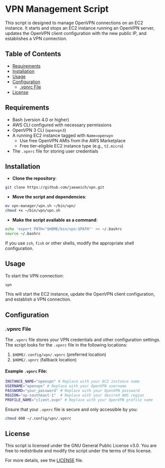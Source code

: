 # VPN Management Script

This script is designed to manage OpenVPN connections on an EC2 instance. It
starts and stops an EC2 instance running an OpenVPN server, updates the OpenVPN
client configuration with the new public IP, and establishes a VPN connection.

## Table of Contents

- [Requirements](#requirements)
- [Installation](#installation)
- [Usage](#usage)
- [Configuration](#configuration)
  - [.vpnrc File](#vpnrc-file)
- [License](#license)

## Requirements

- Bash (version 4.0 or higher)
- AWS CLI configured with necessary permissions
- OpenVPN 3 CLI (`openvpn3`)
- A running EC2 instance tagged with `Name=openvpn`
  - Use free OpenVPN AMIs from the AWS Marketplace
  - Free tier-eligible EC2 instance type (e.g., `t2.micro`)
- The `.vpnrc` file for storing user credentials

## Installation

- **Clone the repository**:

```sh
git clone https://github.com/jaeaeich/vpn.git
```

- **Move the script and dependencies**:

```sh
mv vpn-manager/vpn.sh ~/bin/vpn/
chmod +x ~/bin/vpn/vpn.sh
```

- **Make the script available as a command**:

```sh
echo 'export PATH="$HOME/bin/vpn:$PATH"' >> ~/.bashrc
source ~/.bashrc
```

If you use `zsh`, `fish` or other shells, modify the appropriate shell
configuration.

## Usage

To start the VPN connection:

```sh
vpn
```

This will start the EC2 instance, update the OpenVPN client configuration, and
establish a VPN connection.

## Configuration

### .vpnrc File

The `.vpnrc` file stores your VPN credentials and other configuration settings.
The script looks for the `.vpnrc` file in the following locations:

1. `$HOME/.config/vpn/.vpnrc` (preferred location)
2. `$HOME/.vpnrc` (fallback location)

#### Example `.vpnrc` File:

```sh
INSTANCE_NAME="openvpn" # Replace with your EC2 instance name
USERNAME="openvpn" # Replace with your OpenVPN username
PASSWORD="your_password" # Replace with your OpenVPN password
REGION="ap-southeast-1"  # Replace with your desired AWS region
PROFILE_NAME="client.ovpn" # Replace with your OpenVPN profile name
```

Ensure that your `.vpnrc` file is secure and only accessible by you:

```sh
chmod 600 ~/.config/vpn/.vpnrc
```

## License

This script is licensed under the GNU General Public License v3.0. You are free
to redistribute and modify the script under the terms of this license.

For more details, see the [LICENSE](https://www.gnu.org/licenses/gpl-3.0.en.html) file.
